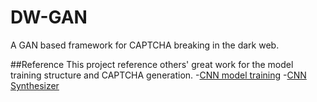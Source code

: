 # DW-GAN
A GAN based framework for CAPTCHA breaking in the dark web. 

##Reference
This project reference others' great work for the model training structure and CAPTCHA generation.
  -[CNN model training](https://github.com/dee1024/pytorch-captcha-recognition)
  -[CNN Synthesizer](https://github.com/lepture/captcha)
